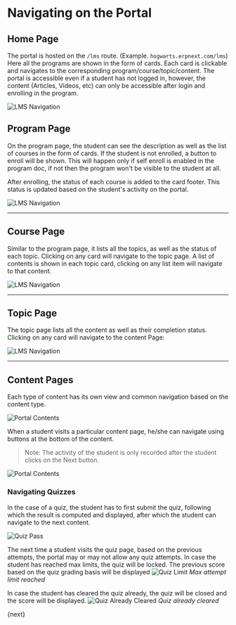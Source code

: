 # Navigating on the Portal

## Home Page

The portal is hosted on the `/lms` route. (Example. `hogwarts.erpnext.com/lms`) Here all the programs are shown in the form of cards. Each card is clickable and navigates to the corresponding program/course/topic/content. The portal is accessible even if a student has not logged in, however, the content (Articles, Videos, etc) can only be accessible after login and enrolling in the program.

![LMS Navigation](/docs/v12/assets/img/education/education-lmms-3.png)

## Program Page
On the program page, the student can see the description as well as the list of courses in the form of cards. If the student is not enrolled, a button to enroll will be shown. This will happen only if self enroll is enabled in the program doc, if not then the program won't be visible to the student at all.

After enrolling, the status of each course is added to the card footer. This status is updated based on the student's activity on the portal.

![LMS Navigation](/docs/v12/assets/img/education/education-navigation-1.png)

---

## Course Page
Similar to the program page, it lists all the topics, as well as the status of each topic. Clicking on any card will navigate to the topic page. A list of contents is shown in each topic card, clicking on any list item will navigate to that content.

![LMS Navigation](/docs/v12/assets/img/education/education-lms-4.png)

---

## Topic Page
The topic page lists all the content as well as their completion status. Clicking on any card will navigate to the content Page:

![LMS Navigation](/docs/v12/assets/img/education/education-lms-13.png)

---

## Content Pages

Each type of content has its own view and common navigation based on the content type.

<img alt="Portal Contents" src="{{docs_base_url}}/assets/img/education/lms/content.png">

When a student visits a particular content page, he/she can navigate using buttons at the bottom of the content.

> Note: The activity of the student is only recorded after the student clicks on the Next button.

<img class="screenshot" alt="Portal Contents" src="{{docs_base_url}}/assets/img/education/lms/content-navigation.png">

### Navigating Quizzes

In the case of a quiz, the student has to first submit the quiz, following which the result is computed and displayed, after which the student can navigate to the next content.

<img class="screenshot" alt="Quiz Pass" src="{{docs_base_url}}/assets/img/education/lms/quiz-pass.png">

The next time a student visits the quiz page, based on the previous attempts, the portal may or may not allow any quiz attempts.
In case the student has reached max limits, the quiz will be locked. The previous score based on the quiz grading basis will be displayed
<img class="screenshot" alt="Quiz Limit" src="{{docs_base_url}}/assets/img/education/lms/quiz-fail-no-attempt.png">
*Max attempt limit reached*

In case the student has cleared the quiz already, the quiz will be closed and the score will be displayed.
<img class="screenshot" alt="Quiz Already Cleared" src="{{docs_base_url}}/assets/img/education/lms/quiz-pass-cleared.png">
*Quiz already cleared*

{next}
